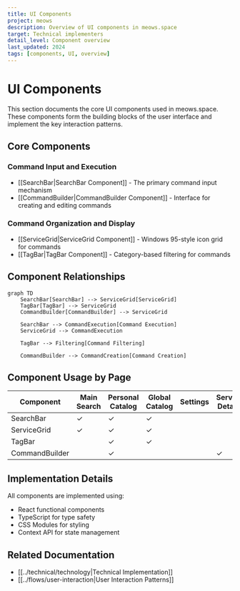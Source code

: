 ```yaml
---
title: UI Components
project: meows
description: Overview of UI components in meows.space
target: Technical implementers
detail_level: Component overview
last_updated: 2024
tags: [components, UI, overview]
---
```


# UI Components

This section documents the core UI components used in meows.space. These components form the building blocks of the user interface and implement the key interaction patterns.

## Core Components

### Command Input and Execution

- [[SearchBar|SearchBar Component]] - The primary command input mechanism
- [[CommandBuilder|CommandBuilder Component]] - Interface for creating and editing commands

### Command Organization and Display

- [[ServiceGrid|ServiceGrid Component]] - Windows 95-style icon grid for commands
- [[TagBar|TagBar Component]] - Category-based filtering for commands

## Component Relationships

```mermaid
graph TD
    SearchBar[SearchBar] --> ServiceGrid[ServiceGrid]
    TagBar[TagBar] --> ServiceGrid
    CommandBuilder[CommandBuilder] --> ServiceGrid
    
    SearchBar --> CommandExecution[Command Execution]
    ServiceGrid --> CommandExecution
    
    TagBar --> Filtering[Command Filtering]
    
    CommandBuilder --> CommandCreation[Command Creation]
```

## Component Usage by Page

| Component | Main Search | Personal Catalog | Global Catalog | Settings | Service Details |
|-----------|-------------|------------------|----------------|----------|-----------------|
| SearchBar | ✓           | ✓                | ✓              |          |                 |
| ServiceGrid | ✓         | ✓                | ✓              |          |                 |
| TagBar    |             | ✓                | ✓              |          |                 |
| CommandBuilder |        | ✓                |                |          | ✓               |

## Implementation Details

All components are implemented using:
- React functional components
- TypeScript for type safety
- CSS Modules for styling
- Context API for state management

## Related Documentation

- [[../technical/technology|Technical Implementation]]
- [[../flows/user-interaction|User Interaction Patterns]] 
